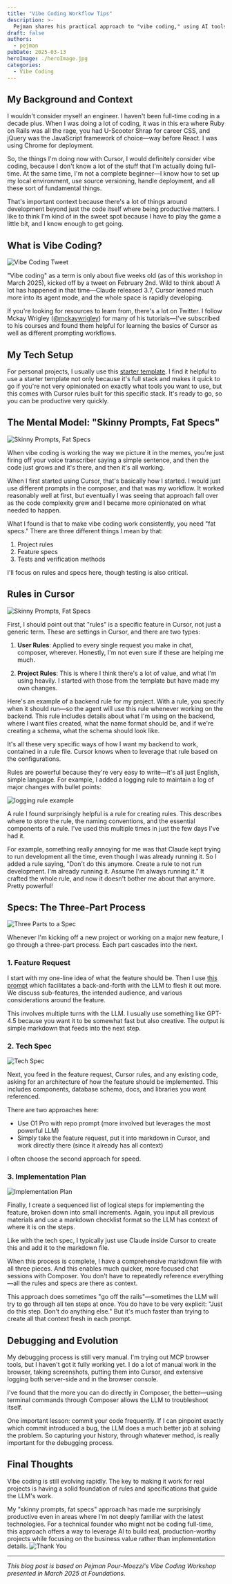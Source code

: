 ```yaml
---
title: "Vibe Coding Workflow Tips"
description: >-
  Pejman shares his practical approach to "vibe coding," using AI tools and structured specifications to build software despite limited coding experience.
draft: false
authors:
  - pejman
pubDate: 2025-03-13
heroImage: ./heroImage.jpg
categories:
  - Vibe Coding
---
```


## My Background and Context

I wouldn't consider myself an engineer. I haven't been full-time coding in a decade plus. When I was doing a lot of coding, it was in this era where Ruby on Rails was all the rage, you had U-Scooter Shrap for career CSS, and jQuery was the JavaScript framework of choice—way before React. I was using Chrome for deployment.

So, the things I'm doing now with Cursor, I would definitely consider vibe coding, because I don't know a lot of the stuff that I'm actually doing full-time. At the same time, I'm not a complete beginner—I know how to set up my local environment, use source versioning, handle deployment, and all these sort of fundamental things.

That's important context because there's a lot of things around development beyond just the code itself where being productive matters. I like to think I'm kind of in the sweet spot because I have to play the game a little bit, and I know enough to get going.

## What is Vibe Coding?

![Vibe Coding Tweet](./pejman-slide-03.png)

"Vibe coding" as a term is only about five weeks old (as of this workshop in March 2025), kicked off by a tweet on February 2nd. Wild to think about! A lot has happened in that time—Claude released 3.7, Cursor leaned much more into its agent mode, and the whole space is rapidly developing.

If you're looking for resources to learn from, there's a lot on Twitter. I follow Mckay Wrigley ([@mckaywrigley](https://twitter.com/mckaywrigley)) for many of his tutorials—I've subscribed to his courses and found them helpful for learning the basics of Cursor as well as different prompting workflows.

## My Tech Setup

For personal projects, I usually use this [starter template](https://github.com/mckaywrigley/mckays-app-template). I find it helpful to use a starter template not only because it's full stack and makes it quick to go if you're not very opinionated on exactly what tools you want to use, but this comes with Cursor rules built for this specific stack. It's ready to go, so you can be productive very quickly.

## The Mental Model: "Skinny Prompts, Fat Specs"

![Skinny Prompts, Fat Specs](./pejman-slide-06.png)

<!-- IMAGE: Consider adding the slide showing "Skinny Prompts, Fat Specs" concept -->

When vibe coding is working the way we picture it in the memes, you're just firing off your voice transcriber saying a simple sentence, and then the code just grows and it's there, and then it's all working.

When I first started using Cursor, that's basically how I started. I would just use different prompts in the composer, and that was my workflow. It worked reasonably well at first, but eventually I was seeing that approach fall over as the code complexity grew and I became more opinionated on what needed to happen.

What I found is that to make vibe coding work consistently, you need "fat specs." There are three different things I mean by that:

1. Project rules
2. Feature specs
3. Tests and verification methods

I'll focus on rules and specs here, though testing is also critical.

## Rules in Cursor

![Skinny Prompts, Fat Specs](./pejman-slide-08.png)

<!-- IMAGE: Consider adding a screenshot of the Rules interface in Cursor -->

First, I should point out that "rules" is a specific feature in Cursor, not just a generic term. These are settings in Cursor, and there are two types:

1. **User Rules**: Applied to every single request you make in chat, composer, wherever. Honestly, I'm not even sure if these are helping me much.

2. **Project Rules**: This is where I think there's a lot of value, and what I'm using heavily. I started with those from the template but have made my own changes.

Here's an example of a backend rule for my project. With a rule, you specify when it should run—so the agent will use this rule whenever working on the backend. This rule includes details about what I'm using on the backend, where I want files created, what the name format should be, and if we're creating a schema, what the schema should look like.

It's all these very specific ways of how I want my backend to work, contained in a rule file. Cursor knows when to leverage that rule based on the configurations.

Rules are powerful because they're very easy to write—it's all just English, simple language. For example, I added a logging rule to maintain a log of major changes with bullet points:

![logging rule example ](./pejman-slide-09.png)

<!-- IMAGE: Insert screenshot of the logging rule example -->

A rule I found surprisingly helpful is a rule for creating rules. This describes where to store the rule, the naming conventions, and the essential components of a rule. I've used this multiple times in just the few days I've had it.

For example, something really annoying for me was that Claude kept trying to run development all the time, even though I was already running it. So I added a rule saying, "Don't do this anymore. Create a rule to not run development. I'm already running it. Assume I'm always running it." It crafted the whole rule, and now it doesn't bother me about that anymore. Pretty powerful!

## Specs: The Three-Part Process

![Three Parts to a Spec](./pejman-slide-12.png)

<!-- IMAGE: Insert the "Three Parts to a Spec" slide -->

Whenever I'm kicking off a new project or working on a major new feature, I go through a three-part process. Each part cascades into the next.

### 1. Feature Request

I start with my one-line idea of what the feature should be. Then I use [this prompt](https://www.jointakeoff.com/prompts) which facilitates a back-and-forth with the LLM to flesh it out more. We discuss sub-features, the intended audience, and various considerations around the feature.

This involves multiple turns with the LLM. I usually use something like GPT-4.5 because you want it to be somewhat fast but also creative. The output is simple markdown that feeds into the next step.

### 2. Tech Spec

![Tech Spec](./pejman-slide-14.png)

Next, you feed in the feature request, Cursor rules, and any existing code, asking for an architecture of how the feature should be implemented. This includes components, database schema, docs, and libraries you want referenced.

There are two approaches here:

- Use O1 Pro with repo prompt (more involved but leverages the most powerful LLM)
- Simply take the feature request, put it into markdown in Cursor, and work directly there (since it already has all context)

I often choose the second approach for speed.

### 3. Implementation Plan

![Implementation Plan](./pejman-slide-15.png)

<!-- IMAGE: Insert implementation plan slide or example -->

Finally, I create a sequenced list of logical steps for implementing the feature, broken down into small increments. Again, you input all previous materials and use a markdown checklist format so the LLM has context of where it is on the steps.

Like with the tech spec, I typically just use Claude inside Cursor to create this and add it to the markdown file.

When this process is complete, I have a comprehensive markdown file with all three pieces. And this enables much quicker, more focused chat sessions with Composer. You don't have to repeatedly reference everything—all the rules and specs are there as context.

This approach does sometimes "go off the rails"—sometimes the LLM will try to go through all ten steps at once. You do have to be very explicit: "Just do this step. Don't do anything else." But it's much faster than trying to create all that context fresh in each prompt.

## Debugging and Evolution

My debugging process is still very manual. I'm trying out MCP browser tools, but I haven't got it fully working yet. I do a lot of manual work in the browser, taking screenshots, putting them into Cursor, and extensive logging both server-side and in the browser console.

I've found that the more you can do directly in Composer, the better—using terminal commands through Composer allows the LLM to troubleshoot itself.

One important lesson: commit your code frequently. If I can pinpoint exactly which commit introduced a bug, the LLM does a much better job at solving the problem. So capturing your history, through whatever method, is really important for the debugging process.

## Final Thoughts

Vibe coding is still evolving rapidly. The key to making it work for real projects is having a solid foundation of rules and specifications that guide the LLM's work.

My "skinny prompts, fat specs" approach has made me surprisingly productive even in areas where I'm not deeply familiar with the latest technologies. For a technical founder who might not be coding full-time, this approach offers a way to leverage AI to build real, production-worthy projects while focusing on the business value rather than implementation details.
![Thank You](./pejman-slide-17.png)

---

_This blog post is based on Pejman Pour-Moezzi's Vibe Coding Workshop presented in March 2025 at Foundations._
